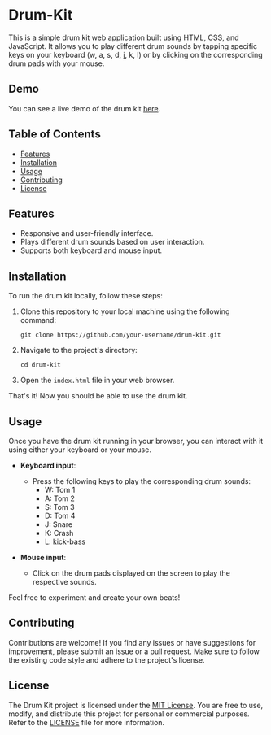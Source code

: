 # Drum-Kit
This is a simple drum kit web application built using HTML, CSS, and JavaScript. It allows you to play different drum sounds by tapping specific keys on your keyboard (w, a, s, d, j, k, l) or by clicking on the corresponding drum pads with your mouse.

## Demo

You can see a live demo of the drum kit [here](https://example.com).

## Table of Contents

- [Features](#features)
- [Installation](#installation)
- [Usage](#usage)
- [Contributing](#contributing)
- [License](#license)

## Features

- Responsive and user-friendly interface.
- Plays different drum sounds based on user interaction.
- Supports both keyboard and mouse input.

## Installation

To run the drum kit locally, follow these steps:

1. Clone this repository to your local machine using the following command:

   ```
   git clone https://github.com/your-username/drum-kit.git
   ```

2. Navigate to the project's directory:

   ```
   cd drum-kit
   ```

3. Open the `index.html` file in your web browser.

That's it! Now you should be able to use the drum kit.

## Usage

Once you have the drum kit running in your browser, you can interact with it using either your keyboard or your mouse.

- **Keyboard input**:
  - Press the following keys to play the corresponding drum sounds:
    - W: Tom 1
    - A: Tom 2
    - S: Tom 3
    - D: Tom 4
    - J: Snare
    - K: Crash
    - L: kick-bass

- **Mouse input**:
  - Click on the drum pads displayed on the screen to play the respective sounds.

Feel free to experiment and create your own beats!

## Contributing

Contributions are welcome! If you find any issues or have suggestions for improvement, please submit an issue or a pull request. Make sure to follow the existing code style and adhere to the project's license.

## License

The Drum Kit project is licensed under the [MIT License](LICENSE). You are free to use, modify, and distribute this project for personal or commercial purposes. Refer to the [LICENSE](LICENSE) file for more information.
